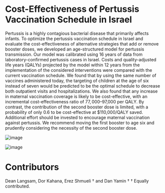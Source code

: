 # Cost-Effectiveness of Pertussis Vaccination Schedule in Israel
Pertussis is a highly contagious bacterial disease that primarily affects infants. To optimize the pertussis vaccination schedule in Israel and evaluate the cost-effectiveness of alternative strategies that add or remove booster doses, we developed an age-structured model for pertussis transmission. Our model was calibrated using 16 years of data from laboratory-confirmed pertussis cases in Israel. Costs and quality-adjusted life years (QALYs) projected by the model within 12 years from the implementation of the considered interventions were compared with the current vaccination schedule. We found that by using the same number of vaccines administered today, the targeting of children at the age of six instead of seven would be predicted to be the optimal schedule to decrease both outpatient visits and hospitalizations. We also found that any increase in maternal vaccination coverage is likely to be cost-effective, with an incremental cost-effectiveness ratio of $77,000–$97,000 per QALY. By contrast, the contribution of the second booster dose is limited, with a probability of only 0.6 to be cost-effective at $110,000/QALY saved. Additional effort should be invested to encourage maternal vaccination against pertussis. We recommend moving the first booster to age six and prudently considering the necessity of the second booster dose.

![image](https://user-images.githubusercontent.com/7852981/120222859-4d499080-c249-11eb-9cd3-01696c281d9c.png)

![image](https://user-images.githubusercontent.com/7852981/120222929-6ce0b900-c249-11eb-8079-f4ecc608efcb.png)


# Contributors
Dean Langsam, Dor Kahana, Erez Shmueli † and Dan Yamin †
†	Equally contributed.

